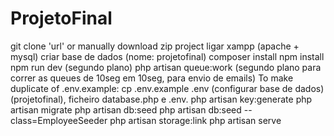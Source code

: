 # ProjetoFinal

git clone 'url' or manually download zip project
ligar xampp (apache + mysql)
criar base de dados (nome: projetofinal)
composer install
npm install
npm run dev (segundo plano)
php artisan queue:work (segundo plano para correr as queues de 10seg em 10seg, para envio de emails)
To make duplicate of .env.example: cp .env.example .env (configurar base de dados) (projetofinal), ficheiro database.php e .env. 
php artisan key:generate
php artisan migrate
php artisan db:seed
php artisan db:seed --class=EmployeeSeeder
php artisan storage:link
php artisan serve

